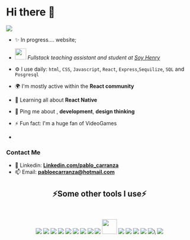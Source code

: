 # Hi there 👋  #
<img src="https://readme-typing-svg.herokuapp.com?color=E6B5776697&lines=I'+am+a+fullstack+developer">

- ✨ In progress.... website;


- <p>  <img src="https://media.giphy.com/media/fYSnHlufseco8Fh93Z/giphy.gif" width="30"> <em>Fullstack teaching assistant and student at <a href="https://www.soyhenry.com">Soy Henry</a></em></p>
- ⚙️ I use daily: `html`, `CSS`, `Javascript`, `React`, `Express`,`Sequilize`, `SQL` and `Posgresql`
- 🌍 I'm mostly active within the **React community**
- 🌱 Learning all about **React Native**
- 💬 Ping me about  , **development**, **design thinking**
- ⚡️ Fun fact: I'm a huge fan of VideoGames
- 
### Contact Me

- 🤵 Linkedin: **[Linkedin.com/pablo_carranza](https://www.linkedin.com/in/pablo-carranza-99a654192/)**
- 📫 Email: **pabloecarranza@hotmail.com**

<h2 align="center">⚡Some other tools I use⚡</h2>
<br>
<p align=center>
<a href="https://www.w3schools.com/html/" target="_blank"><img src="https://img.icons8.com/color/48/000000/html-5.png"/></a>
<a href="https://www.w3schools.com/css/" target="_blank"><img src="https://img.icons8.com/color/48/000000/css3.png"/></a>
<a href="https://www.javascript.com/" target="_blank"><img src="https://img.icons8.com/color/48/000000/javascript.png"/></a>
<a href="https://www.typescriptlang.org/" target="_blank"><img src="https://img.icons8.com/color/48/000000/typescript.png"/></a>
<a href="https://www.python.com/" target="_blank"><img src="https://img.icons8.com/color/48/000000/python.png"/></a>
<a href="https://reactjs.org/" target="_blank"><img src="https://img.icons8.com/color/48/000000/react-native.png"/></a>
<a href="https://redux.js.org/" target="_blank"><img src="https://img.icons8.com/color/48/000000/redux.png"/></a>
<a href="https://nodejs.org/" target="_blank"><img src="https://img.icons8.com/color/48/000000/nodejs.png"/></a>
<a href="https://expressjs.com/" target="_blank"><img src="https://img.icons8.com/color/48/000000/express.png"/></a>
<a href="https://sequelize.org/" target="_blank"><img width="40px" src="https://s2.qwant.com/thumbr/0x380/f/1/def6e5a6cedacd5856251aeaef7e52119bf19a4f70ada987080f4a3db8e074/sequelize-logo-png-transparent.png?u=https%3A%2F%2Fcdn.freebiesupply.com%2Flogos%2Flarge%2F2x%2Fsequelize-logo-png-transparent.png&q=0&b=1&p=0&a=0"/></a>
<a href="https://www.postgresql.org/" target="_blank"><img src="https://img.icons8.com/color/48/000000/postgresql.png"/></a>
<a href="https://www.mongodb.com/" target="_blank"><img src="https://img.icons8.com/color/48/000000/mongodb.png"/></a>
<a href="https://www.mongodb.com/" target="_blank"><img src="https://img.icons8.com/color/48/000000/firebase.png"/></a>
<a href="https://mui.com/" target="_blank"><img src="https://img.icons8.com/color/48/000000/material-ui.png"/></a>
<a href="https://getbootstrap.com/" target="_blank"><img src="https://img.icons8.com/color/48/000000/bootstrap.png"/></a>\
<a href="https://github.com/" target="_blank"><img src="https://img.icons8.com/color/48/000000/github.png"/></a>
  <br>
</p>
